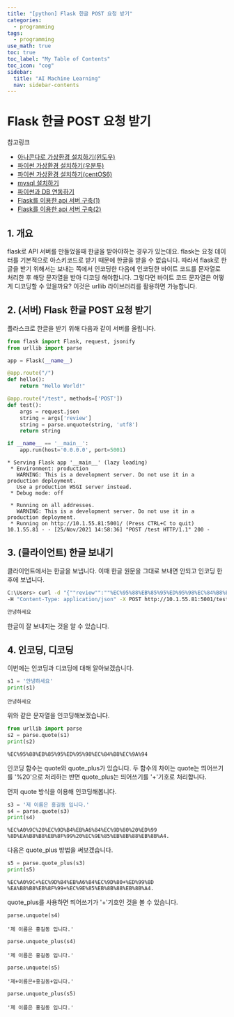 ```yaml
---
title: "[python] Flask 한글 POST 요청 받기" 
categories:
  - programming
tags:
  - programming
use_math: true
toc: true
toc_label: "My Table of Contents"
toc_icon: "cog"
sidebar:
  title: "AI Machine Learning"
  nav: sidebar-contents
---
```


# Flask 한글 POST 요청 받기

참고링크
* [아나콘다로 가상환경 설치하기(윈도우)](https://losskatsu.github.io/programming/py-conda/)
* [파이썬 가상환경 설치하기(우분투)](https://losskatsu.github.io/programming/pyenv/)
* [파이썬 가상환경 설치하기(centOS6)](https://losskatsu.github.io/it-infra/pyenv-centos6/)
* [mysql 설치하기](https://losskatsu.github.io/it-infra/mysql-index/)
* [파이썬과 DB 연동하기](https://losskatsu.github.io/programming/py-db-conn/)
* [Flask를 이용한 api 서버 구축(1)](https://losskatsu.github.io/programming/py-flask01/) 
* [Flask를 이용한 api 서버 구축(2)](https://losskatsu.github.io/programming/py-flask02/)


## 1. 개요

flask로 API 서버를 만들었을때 한글을 받아야하는 경우가 있는데요. 
flask는 요청 데이터를 기본적으로 아스키코드로 받기 때문에 한글을 받을 수 없습니다. 
따라서 flask로 한글을 받기 위해서는 보내는 쪽에서 인코딩한 다음에 
인코딩한 바이트 코드를 문자열로 처리한 후 해당 문자열을 받아 디코딩 해야합니다.
그렇다면 바이트 코드 문자열은 어떻게 디코딩할 수 있을까요? 
이것은 urllib 라이브러리를 활용하면 가능합니다. 


## 2. (서버) Flask 한글 POST 요청 받기

플라스크로 한글을 받기 위해 다음과 같이 서버를 올립니다. 

```python
from flask import Flask, request, jsonify
from urllib import parse

app = Flask(__name__)

@app.route("/")
def hello():
    return "Hello World!"

@app.route("/test", methods=['POST'])
def test():
    args = request.json
    string = args['review']
    string = parse.unquote(string, 'utf8')
    return string

if __name__ == '__main__':
    app.run(host='0.0.0.0', port=5001)
```
```
* Serving Flask app '__main__' (lazy loading)
 * Environment: production
   WARNING: This is a development server. Do not use it in a production deployment.
   Use a production WSGI server instead.
 * Debug mode: off

 * Running on all addresses.
   WARNING: This is a development server. Do not use it in a production deployment.
 * Running on http://10.1.55.81:5001/ (Press CTRL+C to quit)
10.1.55.81 - - [25/Nov/2021 14:58:36] "POST /test HTTP/1.1" 200 -
```

## 3. (클라이언트) 한글 보내기 

클라이언트에서는 한글을 보냅니다. 
이때 한글 원문을 그대로 보내면 안되고 인코딩 한 후에 보냅니다. 

```bash
C:\Users> curl -d "{""review"":""%EC%95%88%EB%85%95%ED%95%98%EC%84%B8%EC%9A%94""}" 
-H "Content-Type: application/json" -X POST http://10.1.55.81:5001/test

안녕하세요
```

한글이 잘 보내지는 것을 알 수 있습니다. 

## 4. 인코딩, 디코딩 

이번에는 인코딩과 디코딩에 대해 알아보겠습니다. 

```python
s1 = '안녕하세요'
print(s1)
```
```
안녕하세요
```

위와 같은 문자열을 인코딩해보겠습니다.

```python
from urllib import parse
s2 = parse.quote(s1)
print(s2)
```
```
%EC%95%88%EB%85%95%ED%95%98%EC%84%B8%EC%9A%94
```

인코딩 함수는 quote와 quote_plus가 있습니다. 
두 함수의 차이는 quote는 띄어쓰기를 '%20'으로 처리하는 반면 
quote_plus는 띄어쓰기를 '+'기호로 처리합니다.  
 
먼저 quote 방식을 이용해 인코딩해봅니다.

```python
s3 = '제 이름은 홍길동 입니다.'
s4 = parse.quote(s3)
print(s4)
```
```
%EC%A0%9C%20%EC%9D%B4%EB%A6%84%EC%9D%80%20%ED%99
%8D%EA%B8%B8%EB%8F%99%20%EC%9E%85%EB%8B%88%EB%8B%A4.
```

다음은 quote_plus 방법을 써보겠습니다.

```python
s5 = parse.quote_plus(s3)
print(s5)
```
```
%EC%A0%9C+%EC%9D%B4%EB%A6%84%EC%9D%80+%ED%99%8D
%EA%B8%B8%EB%8F%99+%EC%9E%85%EB%8B%88%EB%8B%A4.
```
quote_plus를 사용하면 띄어쓰기가 '+'기호인 것을 볼 수 있습니다.

```python
parse.unquote(s4)
```
```
'제 이름은 홍길동 입니다.'
```


```python
parse.unquote_plus(s4)
```
```
'제 이름은 홍길동 입니다.'
```


```python
parse.unquote(s5)
```
```
'제+이름은+홍길동+입니다.'
```



```python
parse.unquote_plus(s5)
```
```
'제 이름은 홍길동 입니다.'
```

